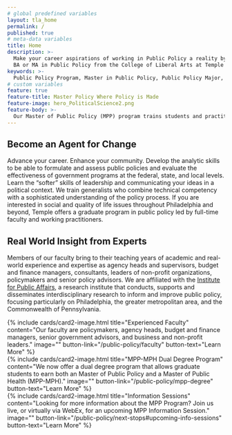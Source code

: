 ```yaml
---
# global predefined variables
layout: tla_home
permalink: /
published: true
# meta-data variables
title: Home
description: >-
  Make your career aspirations of working in Public Policy a reality by earning your
  BA or MA in Public Policy from the College of Liberal Arts at Temple University.
keywords: >-
  Public Policy Program, Master in Public Policy, Public Policy Major, Public Policy School
# custom variables
feature: true
feature-title: Master Policy Where Policy is Made
feature-image: hero_PoliticalScience2.png
feature-body: >-
  Our Master of Public Policy (MPP) program trains students and practitioners who seek successful careers in the public sector or in private or non-profit organizations that work on a continuous basis with government agencies — steps away from City Hall.
---
```

## Become an Agent for Change
Advance your career. Enhance your community. Develop the analytic skills to be able to formulate and assess public policies and evaluate the effectiveness of government programs at the federal, state, and local levels. Learn the “softer” skills of leadership and communicating your ideas in a political context. We train generalists who combine technical competency with a sophisticated understanding of the policy process. If you are interested in social and quality of life issues throughout Philadelphia and beyond, Temple offers a graduate program in public policy led by full-time faculty and working practitioners.

## Real World Insight from Experts
Members of our faculty bring to their teaching years of academic and real-world experience and expertise as agency heads and supervisors, budget and finance managers, consultants, leaders of non-profit organizations, policymakers and senior policy advisors. We are affiliated with the [Institute for Public Affairs](http://www.cla.temple.edu/ipa/), a research institute that conducts, supports and disseminates interdisciplinary research to inform and improve public policy, focusing particularly on Philadelphia, the greater metropolitan area, and the Commonwealth of Pennsylvania.

<div class="row row-wide">
  <div class="col m12 l4">{% include cards/card2-image.html
    title="Experienced Faculty"
    content="Our faculty are policymakers, agency heads, budget and finance managers, senior government advisors, and business and non-profit leaders."
    image=""
    button-link="/public-policy/faculty"
    button-text="Learn More" %}
  </div>
  <div class="row row-wide">
    <div class="col m12 l4">{% include cards/card2-image.html
      title="MPP-MPH Dual Degree Program"
      content="We now offer a dual degree program that allows graduate students to earn both an Master of Public Policy and a Master of Public Health (MPP-MPH)."
      image=""
      button-link="/public-policy/mpp-degree"
      button-text="Learn More" %}
    </div>
    <div class="row row-wide">
      <div class="col m12 l4">{% include cards/card2-image.html
        title="Information Sessions"
        content="Looking for more information about the MPP Program? Join us live, or virtually via WebEx, for an upcoming MPP Information Session."
        image=""
        button-link="/public-policy/next-stops#upcoming-info-sessions"
        button-text="Learn More" %}
      </div>
</div>
